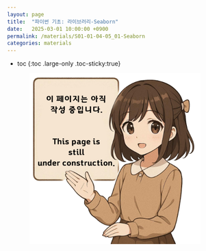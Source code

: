 ```yaml
---
layout: page
title:  "파이썬 기초: 라이브러리-Seaborn"
date:   2025-03-01 10:00:00 +0900
permalink: /materials/S01-01-04-05_01-Seaborn
categories: materials
---
```

* toc
{:toc .large-only .toc-sticky:true}


<div class="insert-image" style="text-align: center;">
    <img style="width: 400px;" src="/assets/img/PagePreparing.png">
</div>